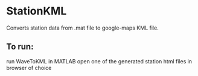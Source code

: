 # StationKML
Converts station data from .mat file to google-maps KML file.

## To run: ##
run WaveToKML in MATLAB
open one of the generated station html files in browser of choice
